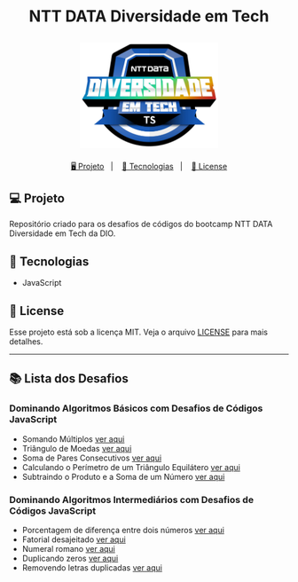 <h1 align="center">
  NTT DATA Diversidade em Tech
</h1>

<h2 align="center">
  <img src="./assets/ntt-data.webp" width="250px">
</h2>

<p align="center">
  <a href="#-projeto">🖥️ Projeto</a>&nbsp;&nbsp;&nbsp;|&nbsp;&nbsp;&nbsp;
  <a href="#-tecnologias">🚀 Tecnologias</a>&nbsp;&nbsp;&nbsp;|&nbsp;&nbsp;&nbsp;
  <a href="#-license">📝 License</a>
</p>

## 💻 Projeto

Repositório criado para os desafios de códigos do bootcamp NTT DATA Diversidade em Tech da DIO.

## 🚀 Tecnologias

- JavaScript

## 📝 License

Esse projeto está sob a licença MIT. Veja o arquivo [LICENSE](LICENSE) para mais detalhes.

---

## 📚 Lista dos Desafios

### Dominando Algoritmos Básicos com Desafios de Códigos JavaScript

- Somando Múltiplos [ver aqui](./DesafioBasico1/main.js)
- Triângulo de Moedas [ver aqui](./DesafioBasico2/main.js)
- Soma de Pares Consecutivos [ver aqui](./DesafioBasico3/main.js)
- Calculando o Perímetro de um Triângulo Equilátero [ver aqui]()
- Subtraindo o Produto e a Soma de um Número [ver aqui]()

### Dominando Algoritmos Intermediários com Desafios de Códigos JavaScript

- Porcentagem de diferença entre dois números [ver aqui]()
- Fatorial desajeitado [ver aqui](./DesafioIntermediario2/main.js)
- Numeral romano [ver aqui]()
- Duplicando zeros [ver aqui]()
- Removendo letras duplicadas [ver aqui]()
